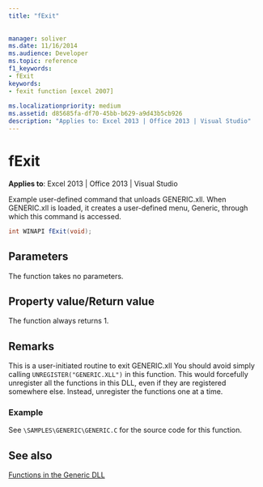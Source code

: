 ```yaml
---
title: "fExit"
 
 
manager: soliver
ms.date: 11/16/2014
ms.audience: Developer
ms.topic: reference
f1_keywords:
- fExit
keywords:
- fexit function [excel 2007]
 
ms.localizationpriority: medium
ms.assetid: d85685fa-df70-45bb-b629-a9d43b5cb926
description: "Applies to: Excel 2013 | Office 2013 | Visual Studio"
---
```


# fExit

 **Applies to**: Excel 2013 | Office 2013 | Visual Studio 
  
Example user-defined command that unloads GENERIC.xll. When GENERIC.xll is loaded, it creates a user-defined menu, Generic, through which this command is accessed. 
  
```cs
int WINAPI fExit(void);
```

## Parameters

The function takes no parameters.
  
## Property value/Return value

The function always returns 1.
  
## Remarks

This is a user-initiated routine to exit GENERIC.xll You should avoid simply calling  `UNREGISTER("GENERIC.XLL")` in this function. This would forcefully unregister all the functions in this DLL, even if they are registered somewhere else. Instead, unregister the functions one at a time. 
  
### Example

See  `\SAMPLES\GENERIC\GENERIC.C` for the source code for this function. 
  
## See also



[Functions in the Generic DLL](functions-in-the-generic-dll.md)

